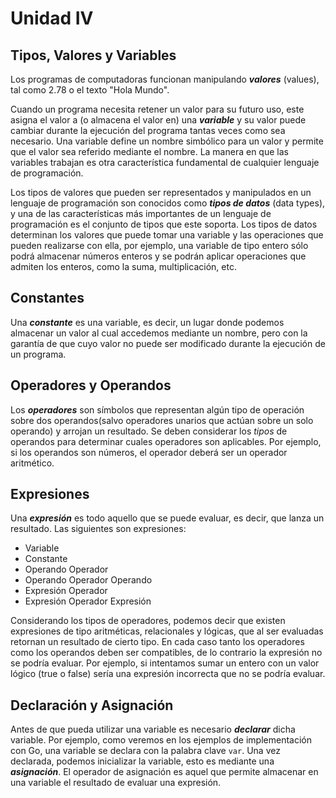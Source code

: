 # Unidad IV


## Tipos, Valores y Variables

Los programas de computadoras funcionan manipulando ***valores*** (values), tal como 2.78 o el texto "Hola Mundo". 

Cuando un programa necesita retener un valor para su futuro uso, este asigna el valor a (o almacena el valor en) una ***variable*** y su valor puede cambiar durante la ejecución del programa tantas veces como sea necesario. Una variable define un nombre simbólico para un valor y permite que el valor sea referido mediante el nombre. La manera en que las variables trabajan es otra característica fundamental de cualquier lenguaje de programación. 

Los tipos de valores que pueden ser representados y manipulados en un lenguaje de programación son conocidos como ***tipos de datos*** (data types), y una de las características más importantes de un lenguaje de programación es el conjunto de tipos que este soporta. Los tipos de datos determinan los valores que puede tomar una variable y las operaciones que pueden realizarse con ella, por ejemplo, una variable de tipo entero sólo podrá almacenar números enteros y se podrán aplicar operaciones que admiten los enteros, como la suma, multiplicación, etc.


## Constantes

Una ***constante*** es una variable, es decir, un lugar donde podemos almacenar un valor al cual accedemos mediante un nombre, pero con la garantía de que cuyo valor no puede ser modificado durante la ejecución de un programa.


## Operadores y Operandos

Los ***operadores*** son símbolos que representan algún tipo de operación sobre dos operandos(salvo operadores unarios que actúan sobre un solo operando) y arrojan un resultado. Se deben considerar los *tipos* de operandos para determinar cuales operadores son aplicables. Por ejemplo, si los operandos son números, el operador deberá ser un operador aritmético.


## Expresiones

Una ***expresión*** es todo aquello que se puede evaluar, es decir, que lanza un resultado. Las siguientes son expresiones:

- Variable
- Constante
- Operando Operador
- Operando Operador Operando
- Expresión Operador
- Expresión Operador Expresión

Considerando los tipos de operadores, podemos decir que existen expresiones de tipo aritméticas, relacionales y lógicas, que al ser evaluadas retornan un resultado de cierto tipo. En cada caso tanto los operadores como los operandos deben ser compatibles, de lo contrario la expresión no se podría evaluar. Por ejemplo, si intentamos sumar un entero con un valor lógico (true o false) sería una expresión incorrecta que no se podría evaluar.


## Declaración y Asignación

Antes de que pueda utilizar una variable es necesario ***declarar*** dicha variable. Por ejemplo, como veremos en los ejemplos de implementación con Go, una variable se declara con la palabra clave `var`. Una vez declarada, podemos inicializar la variable, esto es mediante una ***asignación***. El operador de asignación es aquel que permite almacenar en una variable el resultado de evaluar una expresión.